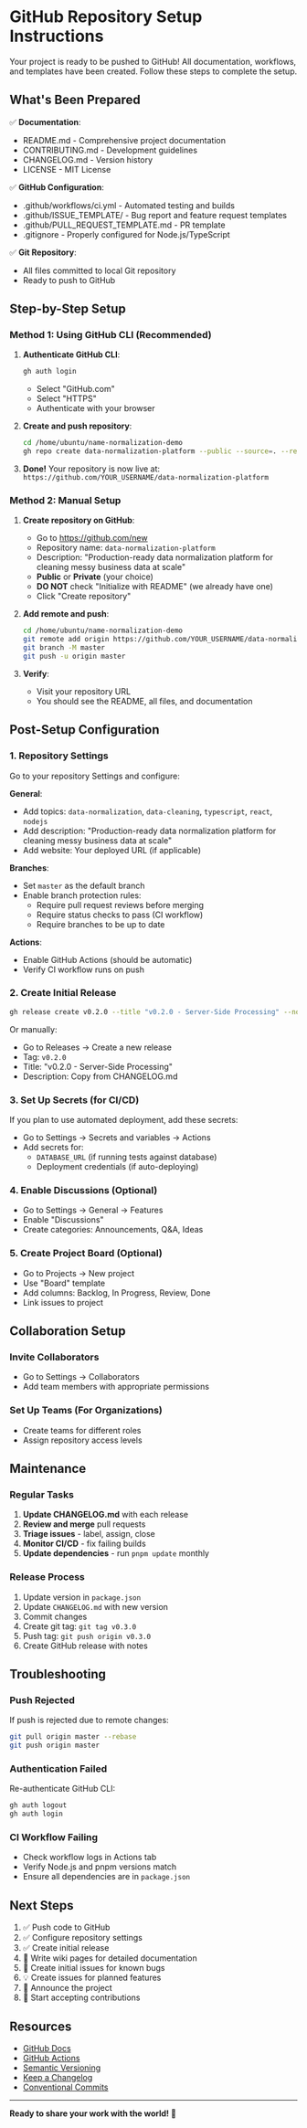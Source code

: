 # GitHub Repository Setup Instructions

Your project is ready to be pushed to GitHub! All documentation, workflows, and templates have been created. Follow these steps to complete the setup.

## What's Been Prepared

✅ **Documentation**:
- README.md - Comprehensive project documentation
- CONTRIBUTING.md - Development guidelines
- CHANGELOG.md - Version history
- LICENSE - MIT License

✅ **GitHub Configuration**:
- .github/workflows/ci.yml - Automated testing and builds
- .github/ISSUE_TEMPLATE/ - Bug report and feature request templates
- .github/PULL_REQUEST_TEMPLATE.md - PR template
- .gitignore - Properly configured for Node.js/TypeScript

✅ **Git Repository**:
- All files committed to local Git repository
- Ready to push to GitHub

## Step-by-Step Setup

### Method 1: Using GitHub CLI (Recommended)

1. **Authenticate GitHub CLI**:
   ```bash
   gh auth login
   ```
   - Select "GitHub.com"
   - Select "HTTPS"
   - Authenticate with your browser
   
2. **Create and push repository**:
   ```bash
   cd /home/ubuntu/name-normalization-demo
   gh repo create data-normalization-platform --public --source=. --remote=origin --push
   ```

3. **Done!** Your repository is now live at:
   `https://github.com/YOUR_USERNAME/data-normalization-platform`

### Method 2: Manual Setup

1. **Create repository on GitHub**:
   - Go to https://github.com/new
   - Repository name: `data-normalization-platform`
   - Description: "Production-ready data normalization platform for cleaning messy business data at scale"
   - **Public** or **Private** (your choice)
   - **DO NOT** check "Initialize with README" (we already have one)
   - Click "Create repository"

2. **Add remote and push**:
   ```bash
   cd /home/ubuntu/name-normalization-demo
   git remote add origin https://github.com/YOUR_USERNAME/data-normalization-platform.git
   git branch -M master
   git push -u origin master
   ```

3. **Verify**:
   - Visit your repository URL
   - You should see the README, all files, and documentation

## Post-Setup Configuration

### 1. Repository Settings

Go to your repository Settings and configure:

**General**:
- Add topics: `data-normalization`, `data-cleaning`, `typescript`, `react`, `nodejs`
- Add description: "Production-ready data normalization platform for cleaning messy business data at scale"
- Add website: Your deployed URL (if applicable)

**Branches**:
- Set `master` as the default branch
- Enable branch protection rules:
  - Require pull request reviews before merging
  - Require status checks to pass (CI workflow)
  - Require branches to be up to date

**Actions**:
- Enable GitHub Actions (should be automatic)
- Verify CI workflow runs on push

### 2. Create Initial Release

```bash
gh release create v0.2.0 --title "v0.2.0 - Server-Side Processing" --notes "See CHANGELOG.md for details"
```

Or manually:
- Go to Releases → Create a new release
- Tag: `v0.2.0`
- Title: "v0.2.0 - Server-Side Processing"
- Description: Copy from CHANGELOG.md

### 3. Set Up Secrets (for CI/CD)

If you plan to use automated deployment, add these secrets:

- Go to Settings → Secrets and variables → Actions
- Add secrets for:
  - `DATABASE_URL` (if running tests against database)
  - Deployment credentials (if auto-deploying)

### 4. Enable Discussions (Optional)

- Go to Settings → General → Features
- Enable "Discussions"
- Create categories: Announcements, Q&A, Ideas

### 5. Create Project Board (Optional)

- Go to Projects → New project
- Use "Board" template
- Add columns: Backlog, In Progress, Review, Done
- Link issues to project

## Collaboration Setup

### Invite Collaborators

- Go to Settings → Collaborators
- Add team members with appropriate permissions

### Set Up Teams (For Organizations)

- Create teams for different roles
- Assign repository access levels

## Maintenance

### Regular Tasks

1. **Update CHANGELOG.md** with each release
2. **Review and merge** pull requests
3. **Triage issues** - label, assign, close
4. **Monitor CI/CD** - fix failing builds
5. **Update dependencies** - run `pnpm update` monthly

### Release Process

1. Update version in `package.json`
2. Update `CHANGELOG.md` with new version
3. Commit changes
4. Create git tag: `git tag v0.3.0`
5. Push tag: `git push origin v0.3.0`
6. Create GitHub release with notes

## Troubleshooting

### Push Rejected

If push is rejected due to remote changes:
```bash
git pull origin master --rebase
git push origin master
```

### Authentication Failed

Re-authenticate GitHub CLI:
```bash
gh auth logout
gh auth login
```

### CI Workflow Failing

- Check workflow logs in Actions tab
- Verify Node.js and pnpm versions match
- Ensure all dependencies are in `package.json`

## Next Steps

1. ✅ Push code to GitHub
2. ✅ Configure repository settings
3. ✅ Create initial release
4. 📝 Write wiki pages for detailed documentation
5. 🐛 Create initial issues for known bugs
6. 💡 Create issues for planned features
7. 📢 Announce the project
8. 🤝 Start accepting contributions

## Resources

- [GitHub Docs](https://docs.github.com)
- [GitHub Actions](https://docs.github.com/en/actions)
- [Semantic Versioning](https://semver.org/)
- [Keep a Changelog](https://keepachangelog.com/)
- [Conventional Commits](https://www.conventionalcommits.org/)

---

**Ready to share your work with the world! 🚀**
